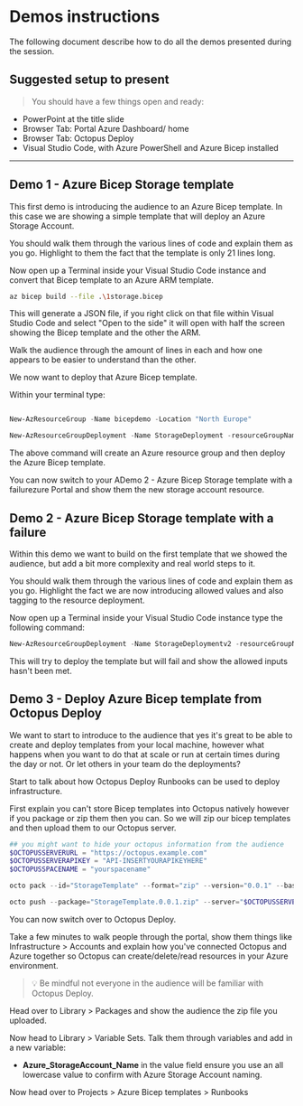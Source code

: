 # Demos instructions

The following document describe how to do all the demos presented during the session. 

## Suggested setup to present

> You should have a few things open and ready:

- PowerPoint at the title slide
- Browser Tab: Portal Azure Dashboard/ home
- Browser Tab: Octopus Deploy
- Visual Studio Code, with Azure PowerShell and Azure Bicep installed

---

## Demo 1 - Azure Bicep Storage template

This first demo is introducing the audience to an Azure Bicep template.  In this case we are showing a simple template that will deploy an Azure Storage Account. 

You should walk them through the various lines of code and explain them as you go.  Highlight to them the fact that the template is only 21 lines long. 

Now open up a Terminal inside your Visual Studio Code instance and convert that Bicep template to an Azure ARM template. 

```bash
az bicep build --file .\1storage.bicep
```

This will generate a JSON file, if you right click on that file within Visual Studio Code and select "Open to the side" it will open with half the screen showing the Bicep template and the other the ARM.  

Walk the audience through the amount of lines in each and how one appears to be easier to understand than the other. 

We now want to deploy that Azure Bicep template. 

Within your terminal type: 

```powershell

New-AzResourceGroup -Name bicepdemo -Location "North Europe"

New-AzResourceGroupDeployment -Name StorageDeployment -resourceGroupName bicepdemo -TemplateFile 1storage.bicep -storageAccountName "octobicep"

```

The above command will create an Azure resource group and then deploy the Azure Bicep template. 

You can now switch to your ADemo 2 - Azure Bicep Storage template with a failurezure Portal and show them the new storage account resource. 

## Demo 2 - Azure Bicep Storage template with a failure

Within this demo we want to build on the first template that we showed the audience, but add a bit more complexity and real world steps to it. 

You should walk them through the various lines of code and explain them as you go.  Highlight the fact we are now introducing allowed values and also tagging to the resource deployment. 

Now open up a Terminal inside your Visual Studio Code instance type the following command: 

```powershell
New-AzResourceGroupDeployment -Name StorageDeploymentv2 -resourceGroupName bicepdemo -TemplateFile 2storage.bicep -storageAccountType "Standrd_Local"
```

This will try to deploy the template but will fail and show the allowed inputs hasn't been met. 

## Demo 3 - Deploy Azure Bicep template from Octopus Deploy

We want to start to introduce to the audience that yes it's great to be able to create and deploy templates from your local machine, however what happens when you want to do that at scale or run at certain times during the day or not.  Or let others in your team do the deployments?

Start to talk about how Octopus Deploy Runbooks can be used to deploy infrastructure.

First explain you can't store Bicep templates into Octopus natively however if you package or zip them then you can.  So we will zip our bicep templates and then upload them to our Octopus server. 

```powershell
## you might want to hide your octopus information from the audience
$OCTOPUSSERVERURL = "https://octopus.example.com"
$OCTOPUSSERVERAPIKEY = "API-INSERTYOURAPIKEYHERE"
$OCTOPUSSPACENAME = "yourspacename"

octo pack --id="StorageTemplate" --format="zip" --version="0.0.1" --basePath="Templates" --overwrite

octo push --package="StorageTemplate.0.0.1.zip" --server="$OCTOPUSSERVERURL" --apiKey="$OCTOPUSSERVERAPIKEY" --space="$OCTOPUSSPACENAME"
```

You can now switch over to Octopus Deploy.  

Take a few minutes to walk people through the portal, show them things like Infrastructure > Accounts and explain how you've connected Octopus and Azure together so Octopus can create/delete/read resources in your Azure environment. 

> 💡 Be mindful not everyone in the audience will be familiar with Octopus Deploy. 

Head over to Library > Packages and show the audience the zip file you uploaded. 

Now head to Library > Variable Sets.  Talk them through variables and add in a new variable: 

* **Azure_StorageAccount_Name** in the value field ensure you use an all lowercase value to confirm with Azure Storage Account naming. 

Now head over to Projects > Azure Bicep templates > Runbooks


